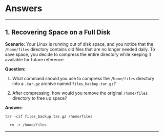 <!--Heading-->
# Answers
___
## 1. Recovering Space on a Full Disk

**Scenario:**
Your Linux is running out of disk space, and you notice that the `/home/files` directory contains old files that are no longer needed daily. To save space, you decide to compress the entire directory while keeping it available for future reference.

**Question:**
1. What command should you use to compress the `/home/files` directory into a `.tar.gz` archive named `files_backup.tar.gz`?


1. After compressing, how would you remove the original `/home/files` directory to free up space?


**Answer:**

```
tar -czf files_backup.tar.gz /home/files
```

```
  rm -r /home/files
```
- - -
